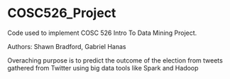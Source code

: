 # COSC526_Project

Code used to implement COSC 526 Intro To Data Mining Project.

Authors: Shawn Bradford, Gabriel Hanas

Overaching purpose is to predict the outcome of the election from tweets gathered from Twitter 
using big data tools like Spark and Hadoop 
